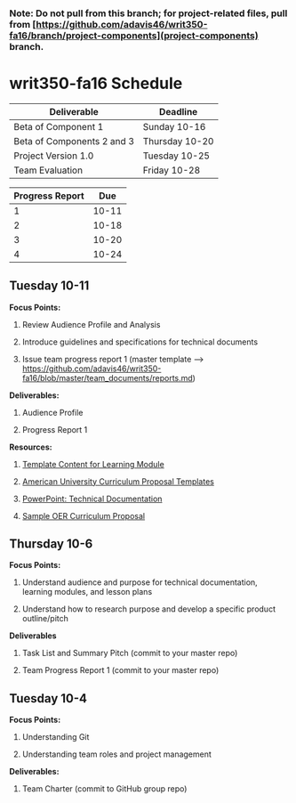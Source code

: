 
### Note: Do not pull from this branch; for project-related files, pull from [https://github.com/adavis46/writ350-fa16/branch/project-components](project-components) branch. 

# writ350-fa16 Schedule 
Deliverable | Deadline
----------- | --------
Beta of Component 1 | Sunday 10-16
Beta of Components 2 and 3 | Thursday 10-20
Project Version 1.0 | Tuesday 10-25 
Team Evaluation | Friday 10-28


Progress Report | Due
--------------- |  ---
1 | 10-11
2 | 10-18
3 | 10-20
4 | 10-24



## Tuesday 10-11

**Focus Points:** 

1. Review Audience Profile and Analysis

2. Introduce guidelines and specifications for technical documents

3. Issue team progress report 1 (master template --> https://github.com/adavis46/writ350-fa16/blob/master/team_documents/reports.md) 

**Deliverables:**

1. Audience Profile 

2. Progress Report 1

**Resources:**

1. [Template Content for Learning Module](https://view.officeapps.live.com/op/view.aspx?src=http://www.sdccdonline.net/faculty/flex/TemplatefortheDesignandDevelopmentofOnlineCourses.doc)

2. [American University Curriculum Proposal Templates](http://www.american.edu/provost/registrar/pdf/cp.cfm)

3. [PowerPoint: Technical Documentation](https://drive.google.com/open?id=0B1_QDkJnN610VS10VExxeFE0YU0)

4. [Sample OER Curriculum Proposal](https://drive.google.com/open?id=0B1_QDkJnN610MFVXcjQ5WXoyMTQ)


## Thursday 10-6

**Focus Points:**

1. Understand audience and purpose for technical documentation, learning modules, and lesson plans

2. Understand how to research purpose and develop a specific product outline/pitch


**Deliverables**

1. Task List and Summary Pitch (commit to your master repo)

2. Team Progress Report 1 (commit to your master repo)



## Tuesday 10-4

**Focus Points:**

1. Understanding Git

2. Understanding team roles and project management

**Deliverables:**

1. Team Charter (commit to GitHub group repo) 





